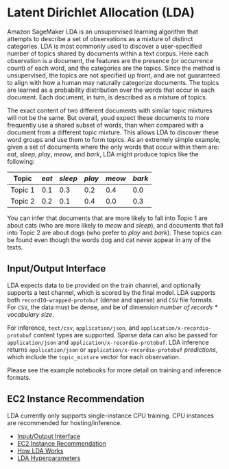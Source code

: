 # Latent Dirichlet Allocation \(LDA\)<a name="lda"></a>

Amazon SageMaker LDA is an unsupervised learning algorithm that attempts to describe a set of observations as a mixture of distinct categories\. LDA is most commonly used to discover a user\-specified number of topics shared by documents within a text corpus\. Here each observation is a document, the features are the presence \(or occurrence count\) of each word, and the categories are the topics\. Since the method is unsupervised, the topics are not specified up front, and are not guaranteed to align with how a human may naturally categorize documents\. The topics are learned as a probability distribution over the words that occur in each document\. Each document, in turn, is described as a mixture of topics\.

The exact content of two different documents with similar topic mixtures will not be the same\. But overall, youd expect these documents to more frequently use a shared subset of words, than when compared with a document from a different topic mixture\. This allows LDA to discover these word groups and use them to form topics\. As an extremely simple example, given a set of documents where the only words that occur within them are: *eat*, *sleep*, *play*, *meow*, and *bark*, LDA might produce topics like the following:


| **Topic** | *eat* | *sleep*  | *play* | *meow* | *bark* | 
| --- | --- | --- | --- | --- | --- | 
| Topic 1  | 0\.1  | 0\.3  | 0\.2  | 0\.4  | 0\.0  | 
| Topic 2  | 0\.2  | 0\.1 | 0\.4  | 0\.0  | 0\.3  | 

You can infer that documents that are more likely to fall into Topic 1 are about cats \(who are more likely to *meow* and *sleep*\), and documents that fall into Topic 2 are about dogs \(who prefer to *play* and *bark*\)\. These topics can be found even though the words dog and cat never appear in any of the texts\. 

## Input/Output Interface<a name="lda-inputoutput"></a>

LDA expects data to be provided on the train channel, and optionally supports a test channel, which is scored by the final model\. LDA supports both `recordIO-wrapped-protobuf` \(dense and sparse\) and `CSV` file formats\. For `CSV`, the data must be dense, and be of dimension *number of records \* vocabulary size*\.

For inference, `text/csv`, `application/json`, and `application/x-recordio-protobuf` content types are supported\. Sparse data can also be passed for `application/json` and `application/x-recordio-protobuf`\. LDA inference returns `application/json` or `application/x-recordio-protobuf` *predictions*, which include the `topic_mixture` vector for each observation\.

Please see the example notebooks for more detail on training and inference formats\.

## EC2 Instance Recommendation<a name="lda-instances"></a>

LDA currently only supports single\-instance CPU training\. CPU instances are recommended for hosting/inference\.


+ [Input/Output Interface](#lda-inputoutput)
+ [EC2 Instance Recommendation](#lda-instances)
+ [How LDA Works](lda-how-it-works.md)
+ [LDA Hyperparameters](lda_hyperparameters.md)